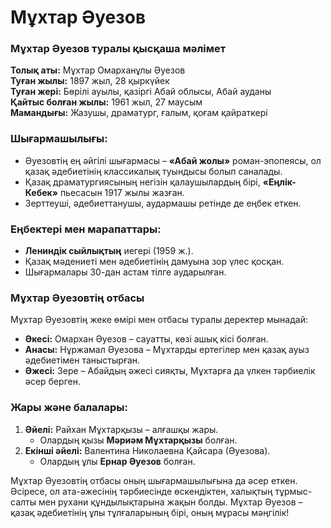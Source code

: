 # Мұхтар Әуезов
### **Мұхтар Әуезов туралы қысқаша мәлімет**  

**Толық аты:** Мұхтар Омарханұлы Әуезов  
**Туған жылы:** 1897 жыл, 28 қыркүйек  
**Туған жері:** Бөрілі ауылы, қазіргі Абай облысы, Абай ауданы  
**Қайтыс болған жылы:** 1961 жыл, 27 маусым  
**Мамандығы:** Жазушы, драматург, ғалым, қоғам қайраткері  

### **Шығармашылығы:**  
- Әуезовтің ең әйгілі шығармасы – **«Абай жолы»** роман-эпопеясы, ол қазақ әдебиетінің классикалық туындысы болып саналады.  
- Қазақ драматургиясының негізін қалаушылардың бірі, **«Еңлік-Кебек»** пьесасын 1917 жылы жазған.  
- Зерттеуші, әдебиеттанушы, аудармашы ретінде де еңбек еткен.  

### **Еңбектері мен марапаттары:**  
- **Лениндік сыйлықтың** иегері (1959 ж.).  
- Қазақ мәдениеті мен әдебиетінің дамуына зор үлес қосқан.  
- Шығармалары 30-дан астам тілге аударылған.  

### **Мұхтар Әуезовтің отбасы**  

Мұхтар Әуезовтің жеке өмірі мен отбасы туралы деректер мынадай:  

- **Әкесі:** Омархан Әуезов – сауатты, көзі ашық кісі болған.  
- **Анасы:** Нұржамал Әуезова – Мұхтарды ертегілер мен қазақ ауыз әдебиетімен таныстырған.  
- **Әжесі:** Зере – Абайдың әжесі сияқты, Мұхтарға да үлкен тәрбиелік әсер берген.  

### **Жары және балалары:**  
1. **Әйелі:** Райхан Мұхтарқызы – алғашқы жары.  
   - Олардың қызы **Мәриәм Мұхтарқызы** болған.  
2. **Екінші әйелі:** Валентина Николаевна Қайсара (Әуезова).  
   - Олардың ұлы **Ернар Әуезов** болған.  

Мұхтар Әуезовтің отбасы оның шығармашылығына да әсер еткен. Әсіресе, ол ата-әжесінің тәрбиесінде өскендіктен, халықтың тұрмыс-салты мен рухани құндылықтарына жақын болды. Мұхтар Әуезов – қазақ әдебиетінің ұлы тұлғаларының бірі, оның мұрасы мәңгілік!

